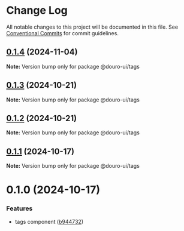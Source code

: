# Change Log

All notable changes to this project will be documented in this file.
See [Conventional Commits](https://conventionalcommits.org) for commit guidelines.

## [0.1.4](https://github.com/Douro-ui/design-system/compare/@douro-ui/tags@0.1.3...@douro-ui/tags@0.1.4) (2024-11-04)

**Note:** Version bump only for package @douro-ui/tags

## [0.1.3](https://github.com/Douro-ui/design-system/compare/@douro-ui/tags@0.1.2...@douro-ui/tags@0.1.3) (2024-10-21)

**Note:** Version bump only for package @douro-ui/tags

## [0.1.2](https://github.com/Douro-ui/design-system/compare/@douro-ui/tags@0.1.1...@douro-ui/tags@0.1.2) (2024-10-21)

**Note:** Version bump only for package @douro-ui/tags

## [0.1.1](https://github.com/Douro-ui/design-system/compare/@douro-ui/tags@0.1.0...@douro-ui/tags@0.1.1) (2024-10-17)

**Note:** Version bump only for package @douro-ui/tags

# 0.1.0 (2024-10-17)

### Features

- tags component ([b944732](https://github.com/Douro-ui/design-system/commit/b94473268f73083163d6d756194f7e317d97abfc))
